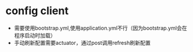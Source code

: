 # config client

+ 需要使用bootstrap.yml,使用application.yml不行（因为bootstrap.yml会在程序启动时加载）
+ 手动刷新配置需要actuator，通过post调用refresh刷新配置